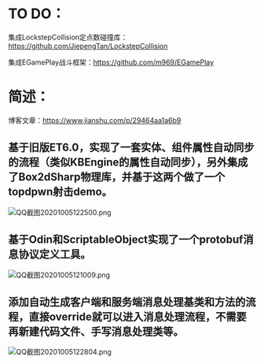 TO DO：
==
集成LockstepCollision定点数碰撞库：https://github.com/JiepengTan/LockstepCollision

集成EGamePlay战斗框架：https://github.com/m969/EGamePlay


# 简述：
博客文章：https://www.jianshu.com/p/29464aa1a6b9


## 基于旧版ET6.0，实现了一套实体、组件属性自动同步的流程（类似KBEngine的属性自动同步），另外集成了Box2dSharp物理库，并基于这两个做了一个topdpwn射击demo。
![QQ截图20201005122500.png](https://upload-images.jianshu.io/upload_images/2528994-19136b0d276d52b0.png?imageMogr2/auto-orient/strip%7CimageView2/2/w/1240)


## 基于Odin和ScriptableObject实现了一个protobuf消息协议定义工具。
![QQ截图20201005121009.png](https://upload-images.jianshu.io/upload_images/2528994-d8737bff9b1cdb3c.png?imageMogr2/auto-orient/strip%7CimageView2/2/w/1240)


## 添加自动生成客户端和服务端消息处理基类和方法的流程，直接override就可以进入消息处理流程，不需要再新建代码文件、手写消息处理类等。
![QQ截图20201005122804.png](https://upload-images.jianshu.io/upload_images/2528994-9240545c724b18b3.png?imageMogr2/auto-orient/strip%7CimageView2/2/w/1240)
